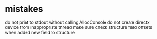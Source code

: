 # mistakes
do not print to stdout without calling AllocConsole
do not create directx device from inappropriate thread
make sure check structure field offsets when added new field to structure
